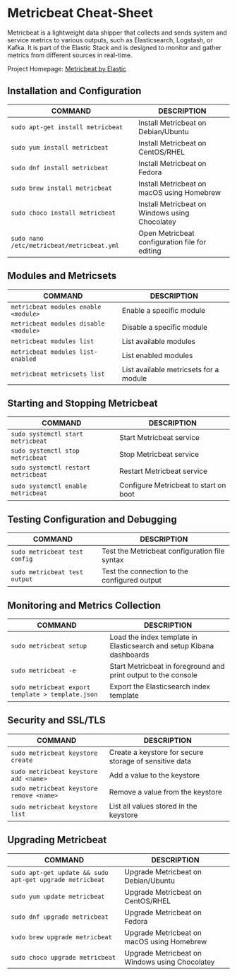 # Metricbeat Cheat-Sheet

Metricbeat is a lightweight data shipper that collects and sends system and service metrics to various outputs, such as Elasticsearch, Logstash, or Kafka. It is part of the Elastic Stack and is designed to monitor and gather metrics from different sources in real-time.

Project Homepage: [Metricbeat by Elastic](https://www.elastic.co/beats/metricbeat)

## Installation and Configuration

COMMAND | DESCRIPTION
---|---
`sudo apt-get install metricbeat` | Install Metricbeat on Debian/Ubuntu
`sudo yum install metricbeat` | Install Metricbeat on CentOS/RHEL
`sudo dnf install metricbeat` | Install Metricbeat on Fedora
`sudo brew install metricbeat` | Install Metricbeat on macOS using Homebrew
`sudo choco install metricbeat` | Install Metricbeat on Windows using Chocolatey
`sudo nano /etc/metricbeat/metricbeat.yml` | Open Metricbeat configuration file for editing

## Modules and Metricsets

COMMAND | DESCRIPTION
---|---
`metricbeat modules enable <module>` | Enable a specific module
`metricbeat modules disable <module>` | Disable a specific module
`metricbeat modules list` | List available modules
`metricbeat modules list-enabled` | List enabled modules
`metricbeat metricsets list` | List available metricsets for a module

## Starting and Stopping Metricbeat

COMMAND | DESCRIPTION
---|---
`sudo systemctl start metricbeat` | Start Metricbeat service
`sudo systemctl stop metricbeat` | Stop Metricbeat service
`sudo systemctl restart metricbeat` | Restart Metricbeat service
`sudo systemctl enable metricbeat` | Configure Metricbeat to start on boot

## Testing Configuration and Debugging

COMMAND | DESCRIPTION
---|---
`sudo metricbeat test config` | Test the Metricbeat configuration file syntax
`sudo metricbeat test output` | Test the connection to the configured output

## Monitoring and Metrics Collection

COMMAND | DESCRIPTION
---|---
`sudo metricbeat setup` | Load the index template in Elasticsearch and setup Kibana dashboards
`sudo metricbeat -e` | Start Metricbeat in foreground and print output to the console
`sudo metricbeat export template > template.json` | Export the Elasticsearch index template

## Security and SSL/TLS

COMMAND | DESCRIPTION
---|---
`sudo metricbeat keystore create` | Create a keystore for secure storage of sensitive data
`sudo metricbeat keystore add <name>` | Add a value to the keystore
`sudo metricbeat keystore remove <name>` | Remove a value from the keystore
`sudo metricbeat keystore list` | List all values stored in the keystore

## Upgrading Metricbeat

COMMAND | DESCRIPTION
---|---
`sudo apt-get update && sudo apt-get upgrade metricbeat` | Upgrade Metricbeat on Debian/Ubuntu
`sudo yum update metricbeat` | Upgrade Metricbeat on CentOS/RHEL
`sudo dnf upgrade metricbeat` | Upgrade Metricbeat on Fedora
`sudo brew upgrade metricbeat` | Upgrade Metricbeat on macOS using Homebrew
`sudo choco upgrade metricbeat` | Upgrade Metricbeat on Windows using Chocolatey

